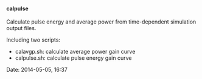 #### calpulse

Calculate pulse energy and average power from time-dependent simulation output files.

Including two scripts:
* calavgp.sh: calculate average power gain curve
* calpulse.sh: calculate pulse energy gain curve

Date: 2014-05-05, 16:37
